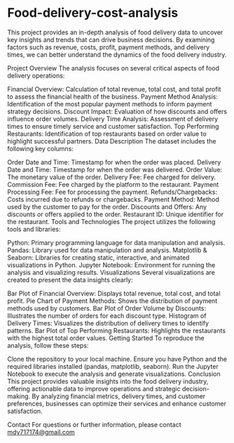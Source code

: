 # Food-delivery-cost-analysis
This project provides an in-depth analysis of food delivery data to uncover key insights and trends that can drive business decisions. By examining factors such as revenue, costs, profit, payment methods, and delivery times, we can better understand the dynamics of the food delivery industry.

Project Overview
The analysis focuses on several critical aspects of food delivery operations:

Financial Overview: Calculation of total revenue, total cost, and total profit to assess the financial health of the business.
Payment Method Analysis: Identification of the most popular payment methods to inform payment strategy decisions.
Discount Impact: Evaluation of how discounts and offers influence order volumes.
Delivery Time Analysis: Assessment of delivery times to ensure timely service and customer satisfaction.
Top Performing Restaurants: Identification of top restaurants based on order value to highlight successful partners.
Data Description
The dataset includes the following key columns:

Order Date and Time: Timestamp for when the order was placed.
Delivery Date and Time: Timestamp for when the order was delivered.
Order Value: The monetary value of the order.
Delivery Fee: Fee charged for delivery.
Commission Fee: Fee charged by the platform to the restaurant.
Payment Processing Fee: Fee for processing the payment.
Refunds/Chargebacks: Costs incurred due to refunds or chargebacks.
Payment Method: Method used by the customer to pay for the order.
Discounts and Offers: Any discounts or offers applied to the order.
Restaurant ID: Unique identifier for the restaurant.
Tools and Technologies
The project utilizes the following tools and libraries:

Python: Primary programming language for data manipulation and analysis.
Pandas: Library used for data manipulation and analysis.
Matplotlib & Seaborn: Libraries for creating static, interactive, and animated visualizations in Python.
Jupyter Notebook: Environment for running the analysis and visualizing results.
Visualizations
Several visualizations are created to present the data insights clearly:

Bar Plot of Financial Overview: Displays total revenue, total cost, and total profit.
Pie Chart of Payment Methods: Shows the distribution of payment methods used by customers.
Bar Plot of Order Volume by Discounts: Illustrates the number of orders for each discount type.
Histogram of Delivery Times: Visualizes the distribution of delivery times to identify patterns.
Bar Plot of Top Performing Restaurants: Highlights the restaurants with the highest total order values.
Getting Started
To reproduce the analysis, follow these steps:

Clone the repository to your local machine.
Ensure you have Python and the required libraries installed (pandas, matplotlib, seaborn).
Run the Jupyter Notebook to execute the analysis and generate visualizations.
Conclusion
This project provides valuable insights into the food delivery industry, offering actionable data to improve operations and strategic decision-making. By analyzing financial metrics, delivery times, and customer preferences, businesses can optimize their services and enhance customer satisfaction.

Contact
For questions or further information, please contact mdy717174@gmail.com


